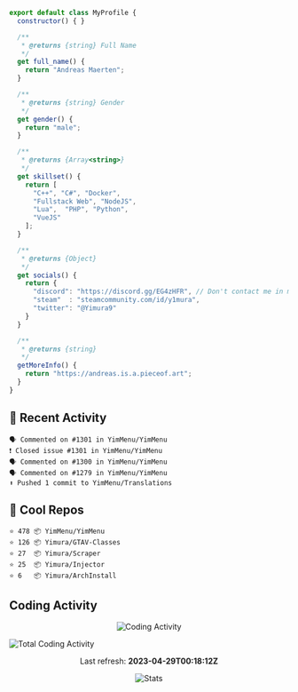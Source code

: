 ```js
export default class MyProfile {
  constructor() { }

  /**
   * @returns {string} Full Name
   */
  get full_name() {
    return "Andreas Maerten";
  }

  /**
   * @returns {string} Gender
   */
  get gender() {
    return "male";
  }

  /**
   * @returns {Array<string>}
   */
  get skillset() {
    return [
      "C++", "C#", "Docker",
      "Fullstack Web", "NodeJS",
      "Lua",  "PHP", "Python",
      "VueJS"
    ];
  }

  /**
   * @returns {Object}
   */
  get socials() {
    return {
      "discord": "https://discord.gg/EG4zHFR", // Don't contact me in my DM's I will block you
      "steam"  : "steamcommunity.com/id/y1mura",
      "twitter": "@Yimura9"
    }
  }

  /**
   * @returns {string}
   */
  getMoreInfo() {
    return "https://andreas.is.a.pieceof.art";
  }
}
```

## 🤹 Recent Activity
```
🗣 Commented on #1301 in YimMenu/YimMenu
❗️ Closed issue #1301 in YimMenu/YimMenu
🗣 Commented on #1300 in YimMenu/YimMenu
🗣 Commented on #1279 in YimMenu/YimMenu
⬆️ Pushed 1 commit to YimMenu/Translations
```
## 🌟 Cool Repos
```
⭐️ 478 📦 YimMenu/YimMenu
⭐️ 126 📦 Yimura/GTAV-Classes
⭐️ 27  📦 Yimura/Scraper
⭐️ 25  📦 Yimura/Injector
⭐️ 6   📦 Yimura/ArchInstall
```
## Coding Activity
<p align="center">
    <img alt="Coding Activity" src="https://wakatime.com/share/@Yimura/d28e6361-803a-4ea8-9d40-7440588330db.svg">
</p>
<img alt="Total Coding Activity" src="https://wakatime.com/badge/user/3f8ff476-eda5-4d56-93bf-7d04c10400b8.svg" />


<p align="center">
  Last refresh:
  <b>2023-04-29T00:18:12Z</b>
</p>
<p align="center">
  <img alt="Stats" src="https://github-readme-stats.vercel.app/api?username=Yimura&show_icons=true&title_color=fff&icon_color=ffff00&text_color=ccc&bg_color=222">
</p>
